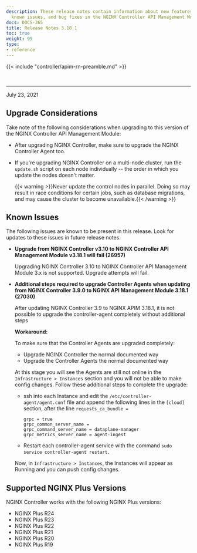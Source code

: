 ```yaml
---
description: These release notes contain information about new features, improvements,
  known issues, and bug fixes in the NGINX Controller API Management Module.
docs: DOCS-365
title: Release Notes 3.18.1
toc: true
weight: 99
type:
- reference
---
```


{{< include "controller/apim-rn-preamble.md" >}}

&nbsp;

---

July 23, 2021

## Upgrade Considerations

Take note of the following considerations when upgrading to this version of the NGINX Controller API Management Module:

- After upgrading NGINX Controller, make sure to upgrade the NGINX Controller Agent too.

- If you're upgrading NGINX Controller on a multi-node cluster, run the `update.sh` script on each node individually -- the order in which you update the nodes doesn't matter.

  {{< warning >}}Never update the control nodes in parallel. Doing so may result in race conditions for certain jobs, such as database migrations, and may cause the cluster to become unavailable.{{< /warning >}}

## Known Issues

The following issues are known to be present in this release. Look for updates to these issues in future release notes.

- **Upgrade from NGINX Controller v3.10 to NGINX Controller API Management Module v3.18.1 will fail (26957)**

  Upgrading NGINX Controller 3.10 to NGINX Controller API Management Module 3.x is not supported. Upgrade attempts will fail.

- **Additional steps required to upgrade Controller Agents when updating from NGINX Controller 3.9.0 to NGINX API Management Module 3.18.1 (27030)**

  After updating NGINX Controller 3.9 to NGINX APIM 3.18.1, it is not possible to upgrade the controller-agent completely without additional steps

  **Workaround:**

  To make sure that the Controller Agents are upgraded completely:

  - Upgrade NGINX Controller the normal documented way
  - Upgrade the Controller Agents the normal documented way

  At this stage you will see the Agents are still not online in the `Infrastructure > Instances` section and you will not be able to make config changes. Follow these additional steps to complete the upgrade:

  - ssh into each Instance and edit the `/etc/controller-agent/agent.conf` file and append the following lines in the `[cloud]` section, after the line `requests_ca_bundle =`

    ```text
    grpc = true
    grpc_common_server_name =
    grpc_command_server_name = dataplane-manager
    grpc_metrics_server_name = agent-ingest
    ```

  - Restart each controller-agent service with the command `sudo service controller-agent restart`.

  Now, in `Infrastructure > Instances`, the Instances will appear as Running and you can push config changes.

## Supported NGINX Plus Versions

NGINX Controller works with the following NGINX Plus versions:

- NGINX Plus R24
- NGINX Plus R23
- NGINX Plus R22
- NGINX Plus R21
- NGINX Plus R20
- NGINX Plus R19
